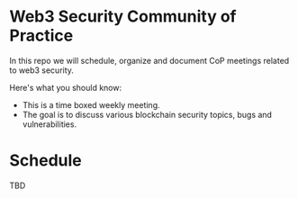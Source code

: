 # Web3 Security Community of Practice

In this repo we will schedule, organize and document CoP meetings related to web3 security.

Here's what you should know:
- This is a time boxed weekly meeting.
- The goal is to discuss various blockchain security topics, bugs and vulnerabilities.

# Schedule

TBD
